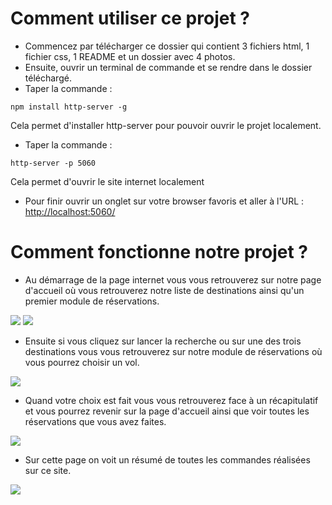 # Comment utiliser ce projet ?

- Commencez par télécharger ce dossier qui contient 3 fichiers html, 1 fichier css, 1 README et un dossier avec 4 photos.
- Ensuite, ouvrir un terminal de commande et se rendre dans le dossier téléchargé.
- Taper la commande :
```
npm install http-server -g
```
Cela permet d'installer http-server pour pouvoir ouvrir le projet localement.

- Taper la commande :
```
http-server -p 5060
```
Cela permet d'ouvrir le site internet localement

- Pour finir ouvrir un onglet sur votre browser favoris et aller à l'URL : [http://localhost:5060/](http://localhost:5060/)


# Comment fonctionne notre projet ?

- Au démarrage de la page internet vous vous retrouverez sur notre page d'accueil où vous retrouverez notre liste de destinations ainsi qu'un premier module de réservations.

![](https://github.com/PierricL/tp-architecture/blob/si1-Softoucanandco/si1-Softoucanandco/projet/code/images/Capture.JPG)
![](https://github.com/PierricL/tp-architecture/blob/si1-Softoucanandco/si1-Softoucanandco/projet/code/images/Capture2.JPG)

- Ensuite si vous cliquez sur lancer la recherche ou sur une des trois destinations vous vous retrouverez sur notre module de réservations où vous pourrez choisir un vol.

![](https://github.com/PierricL/tp-architecture/blob/si1-Softoucanandco/si1-Softoucanandco/projet/code/images/Capture3.JPG)

- Quand votre choix est fait vous vous retrouverez face à un récapitulatif et vous pourrez revenir sur la page d'accueil ainsi que voir toutes les réservations que vous avez faites.

![](https://github.com/PierricL/tp-architecture/blob/si1-Softoucanandco/si1-Softoucanandco/projet/code/images/Capture4.JPG)

- Sur cette page on voit un résumé de toutes les commandes réalisées sur ce site.

![](https://github.com/PierricL/tp-architecture/blob/si1-Softoucanandco/si1-Softoucanandco/projet/code/images/Capture5.JPG)

